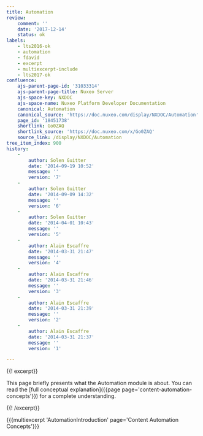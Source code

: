 ```yaml
---
title: Automation
review:
    comment: ''
    date: '2017-12-14'
    status: ok
labels:
    - lts2016-ok
    - automation
    - fdavid
    - excerpt
    - multiexcerpt-include
    - lts2017-ok
confluence:
    ajs-parent-page-id: '31033314'
    ajs-parent-page-title: Nuxeo Server
    ajs-space-key: NXDOC
    ajs-space-name: Nuxeo Platform Developer Documentation
    canonical: Automation
    canonical_source: 'https://doc.nuxeo.com/display/NXDOC/Automation'
    page_id: '18451738'
    shortlink: Go0ZAQ
    shortlink_source: 'https://doc.nuxeo.com/x/Go0ZAQ'
    source_link: /display/NXDOC/Automation
tree_item_index: 900
history:
    -
        author: Solen Guitter
        date: '2014-09-19 10:52'
        message: ''
        version: '7'
    -
        author: Solen Guitter
        date: '2014-09-09 14:32'
        message: ''
        version: '6'
    -
        author: Solen Guitter
        date: '2014-04-01 10:43'
        message: ''
        version: '5'
    -
        author: Alain Escaffre
        date: '2014-03-31 21:47'
        message: ''
        version: '4'
    -
        author: Alain Escaffre
        date: '2014-03-31 21:46'
        message: ''
        version: '3'
    -
        author: Alain Escaffre
        date: '2014-03-31 21:39'
        message: ''
        version: '2'
    -
        author: Alain Escaffre
        date: '2014-03-31 21:37'
        message: ''
        version: '1'

---
```

{{! excerpt}}

This page briefly presents what the Automation module is about. You can read the [full conceptual explanation]({{page page='content-automation-concepts'}}) for a complete understanding.

{{! /excerpt}}

{{{multiexcerpt 'AutomationIntroduction' page='Content Automation Concepts'}}}
